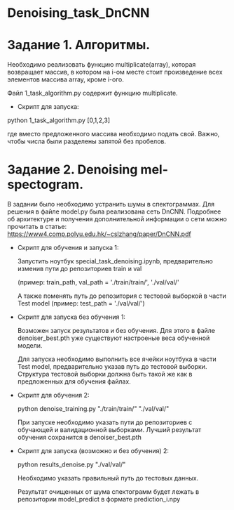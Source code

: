 # Denoising_task_DnCNN

# Задание 1. Алгоритмы. 

Необходимо реализовать функцию multiplicate(array),
 которая возвращает массив, в котором на i-ом месте стоит 
 произведение всех элементов массива array, кроме i-ого. 
 
 Файл 1_task_algorithm.py содержит функцию multiplicate. 
 
 * Скрипт для запуска:
 
 python 1_task_algorithm.py [0,1,2,3]
 
где вместо предложенного массива необходимо подать свой.
Важно, чтобы числа были разделены запятой без пробелов.

# Задание 2. Denoising mel-spectogram.

В задании было необходимо устранить шумы в спектограммах. 
Для решения в файле model.py была реализована сеть DnCNN. 
Подробнее об архитектуре и получения дополнительной информации о сети
можно прочитать в статье: 
https://www4.comp.polyu.edu.hk/~cslzhang/paper/DnCNN.pdf

* Скрипт для обучения и запуска 1:

    Запустить ноутбук special_task_denoising.ipynb, предварительно 
    изменив пути до репозиториев train и val 
    
    (пример: train_path, val_path = './train/train/', './val/val/'
    
    А также поменять путь до репозитория с тестовой выборкой в части Test model
    (пример: test_path = './val/val/')
    
 * Скрипт для запуска без обучения 1:
 
    Возможен запуск результатов и без обучения. 
    Для этого в файле denoiser_best.pth уже существуют 
    настроеные веса обученной модели.
    
    Для запуска необходимо выполнить все ячейки ноутбука в части 
    Test model, предварительно указав путь до тестовой выборки. 
    Структура тестовой выборки должна быть такой же
     как в предложенных для обучения файлах.
     
  * Скрипт для обучения 2:
    
    python denoise_training.py "./train/train/" "./val/val/"
    
    При запуске необходимо указать пути до репозиториев с обучающей
     и валидационной выборками.
    Лучший результат обучения сохранится в denoiser_best.pth
  
  * Скрипт для запуска (возможно и без обучения) 2:
  
    python results_denoise.py "./val/val/"
    
    Необходимо указать правильный путь до тестовых данных. 
    
    Результат очищенных от шума спектограмм будет лежать в
    репозитории model_predict в формате prediction_i.npy

 
 

